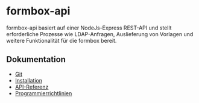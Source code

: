 # formbox-api

formbox-api basiert auf einer NodeJs-Express REST-API und stellt erforderliche Prozesse wie LDAP-Anfragen, Auslieferung von Vorlagen und weitere Funktionalität für die formbox bereit.

## Dokumentation
* [Git](docs/git.md)
* [Installation](docs/installation.md)
* [API-Referenz](docs/api-reference.md)
* [Programmierrichtlinien](docs/CONTRIBUTING.md)